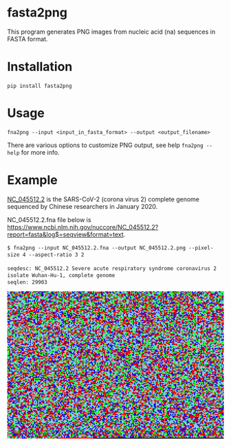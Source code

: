 
# fasta2png

This program generates PNG images from nucleic acid (na) sequences in FASTA format.

# Installation

```
pip install fasta2png
```

# Usage

```
fna2png --input <input_in_fasta_format> --output <output_filename>
```

There are various options to customize PNG output, see help `fna2png --help` for more info.

# Example

[NC_045512.2](https://www.ncbi.nlm.nih.gov/nuccore/NC_045512) is the SARS-CoV-2 (corona virus 2) complete genome sequenced by Chinese researchers in January 2020.

NC_045512.2.fna file below is https://www.ncbi.nlm.nih.gov/nuccore/NC_045512.2?report=fasta&log$=seqview&format=text.

```
$ fna2png --input NC_045512.2.fna --output NC_045512.2.png --pixel-size 4 --aspect-ratio 3 2

seqdesc: NC_045512.2 Severe acute respiratory syndrome coronavirus 2 isolate Wuhan-Hu-1, complete genome
seqlen: 29903
```

![NC_045512.2.png](NC_045512.2.png)

